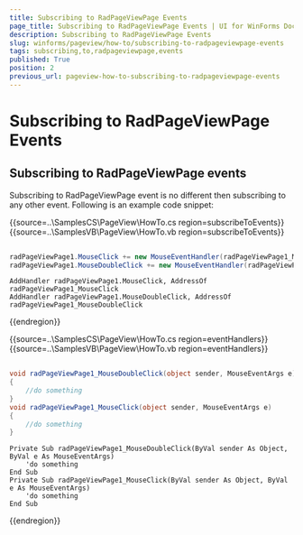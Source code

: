 ```yaml
---
title: Subscribing to RadPageViewPage Events
page_title: Subscribing to RadPageViewPage Events | UI for WinForms Documentation
description: Subscribing to RadPageViewPage Events
slug: winforms/pageview/how-to/subscribing-to-radpageviewpage-events
tags: subscribing,to,radpageviewpage,events
published: True
position: 2
previous_url: pageview-how-to-subscribing-to-radpageviewpage-events
---
```


# Subscribing to RadPageViewPage Events



## Subscribing to RadPageViewPage events

Subscribing to RadPageViewPage event is no different then subscribing to any other event. Following is an example code snippet:

{{source=..\SamplesCS\PageView\HowTo.cs region=subscribeToEvents}} 
{{source=..\SamplesVB\PageView\HowTo.vb region=subscribeToEvents}}

````C#
            
radPageViewPage1.MouseClick += new MouseEventHandler(radPageViewPage1_MouseClick);
radPageViewPage1.MouseDoubleClick += new MouseEventHandler(radPageViewPage1_MouseDoubleClick);

````
````VB.NET
AddHandler radPageViewPage1.MouseClick, AddressOf radPageViewPage1_MouseClick
AddHandler radPageViewPage1.MouseDoubleClick, AddressOf radPageViewPage1_MouseDoubleClick

````

{{endregion}} 

{{source=..\SamplesCS\PageView\HowTo.cs region=eventHandlers}} 
{{source=..\SamplesVB\PageView\HowTo.vb region=eventHandlers}} 

````C#
 
void radPageViewPage1_MouseDoubleClick(object sender, MouseEventArgs e)
{
    //do something
}
void radPageViewPage1_MouseClick(object sender, MouseEventArgs e)
{
    //do something
}

````
````VB.NET
Private Sub radPageViewPage1_MouseDoubleClick(ByVal sender As Object, ByVal e As MouseEventArgs)
    'do something
End Sub
Private Sub radPageViewPage1_MouseClick(ByVal sender As Object, ByVal e As MouseEventArgs)
    'do something
End Sub

````

{{endregion}} 



